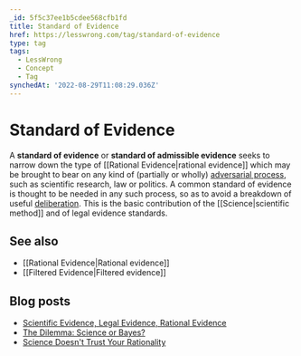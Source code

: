 ```yaml
---
_id: 5f5c37ee1b5cdee568cfb1fd
title: Standard of Evidence
href: https://lesswrong.com/tag/standard-of-evidence
type: tag
tags:
  - LessWrong
  - Concept
  - Tag
synchedAt: '2022-08-29T11:08:29.036Z'
---
```

# Standard of Evidence

A **standard of evidence** or **standard of admissible evidence** seeks to narrow down the type of [[Rational Evidence|rational evidence]] which may be brought to bear on any kind of (partially or wholly) [adversarial process](https://wiki.lesswrong.com/wiki/adversarial_process), such as scientific research, law or politics. A common standard of evidence is thought to be needed in any such process, so as to avoid a breakdown of useful [deliberation](https://wiki.lesswrong.com/wiki/deliberation). This is the basic contribution of the [[Science|scientific method]] and of legal evidence standards.

See also
--------

*   [[Rational Evidence|Rational evidence]]
*   [[Filtered Evidence|Filtered evidence]]

Blog posts
----------

*   [Scientific Evidence, Legal Evidence, Rational Evidence](http://lesswrong.com/lw/in/scientific_evidence_legal_evidence_rational/)
*   [The Dilemma: Science or Bayes?](http://lesswrong.com/lw/qa/the_dilemma_science_or_bayes/)
*   [Science Doesn't Trust Your Rationality](http://lesswrong.com/lw/qb/science_doesnt_trust_your_rationality/)